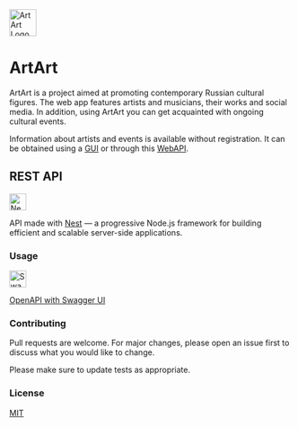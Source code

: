 <img src="https://user-images.githubusercontent.com/66645479/172021728-63f594bb-543e-4a98-88cd-05573e1798fd.png" alt="ArtArt Logo" width="48">

# ArtArt

ArtArt is a project aimed at promoting contemporary Russian cultural figures. The web app features artists and musicians, their works and social media. In addition, using ArtArt you can get acquainted with ongoing cultural events.

Information about artists and events is available without registration. It can be obtained using a [GUI](https://artart-front.herokuapp.com/) or through this [WebAPI](https://artartwebapp.herokuapp.com/api/).

## REST API
<img src="https://camo.githubusercontent.com/5f54c0817521724a2deae8dedf0c280a589fd0aa9bffd7f19fa6254bb52e996a/68747470733a2f2f6e6573746a732e636f6d2f696d672f6c6f676f2d736d616c6c2e737667" alt="Nest" width="30">

API made with [Nest](https://github.com/nestjs/nest) — a progressive Node.js framework for building efficient and scalable server-side applications.

### Usage

<img src="https://user-images.githubusercontent.com/66645479/172022053-f7916954-c9e5-4da1-9141-c5c2d99e25cd.png" alt="Swagger Logo" width="30">

[OpenAPI with Swagger UI](https://artartwebapp.herokuapp.com/api/)

### Contributing
Pull requests are welcome. For major changes, please open an issue first to discuss what you would like to change.

Please make sure to update tests as appropriate.

### License
[MIT](https://choosealicense.com/licenses/mit/)
